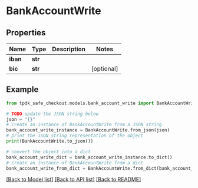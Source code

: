 # BankAccountWrite



## Properties

Name | Type | Description | Notes
------------ | ------------- | ------------- | -------------
**iban** | **str** |  | 
**bic** | **str** |  | [optional] 

## Example

```python
from tpdk_safe_checkout.models.bank_account_write import BankAccountWrite

# TODO update the JSON string below
json = "{}"
# create an instance of BankAccountWrite from a JSON string
bank_account_write_instance = BankAccountWrite.from_json(json)
# print the JSON string representation of the object
print(BankAccountWrite.to_json())

# convert the object into a dict
bank_account_write_dict = bank_account_write_instance.to_dict()
# create an instance of BankAccountWrite from a dict
bank_account_write_from_dict = BankAccountWrite.from_dict(bank_account_write_dict)
```
[[Back to Model list]](../README.md#documentation-for-models) [[Back to API list]](../README.md#documentation-for-api-endpoints) [[Back to README]](../README.md)


